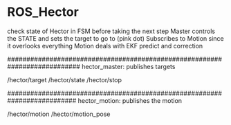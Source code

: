 # ROS_Hector
check state of Hector in FSM before taking the next step
Master controls the STATE and sets the target to go to (pink dot)
    Subscribes to Motion since it overlooks everything 
Motion deals with EKF predict and correction 

###########################################################################
hector_master:
publishes targets

/hector/target
/hector/state
/hector/stop

##########################################################################
hector_motion:
publishes the motion 

/hector/motion
/hector/motion_pose
